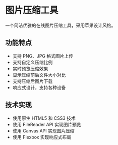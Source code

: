 # 图片压缩工具

一个简洁优雅的在线图片压缩工具，采用苹果设计风格。

## 功能特点
- 支持 PNG、JPG 格式图片上传
- 支持自定义压缩比例
- 实时预览压缩效果
- 显示压缩前后文件大小对比
- 支持压缩后图片下载
- 响应式设计，支持各种设备

## 技术实现
- 使用原生 HTML5 和 CSS3 技术
- 使用 FileReader API 实现图片预览
- 使用 Canvas API 实现图片压缩
- 使用 Flexbox 实现响应式布局 